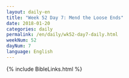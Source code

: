 ```yaml
---
layout: daily-en
title: "Week 52 Day 7: Mend the Loose Ends"
date: 2018-01-20 
categories: daily
permalink: /en/daily/wk52-day7-daily.html
weekNum: 52
dayNum: 7
language: English
---
```


{% include BibleLinks.html %}
